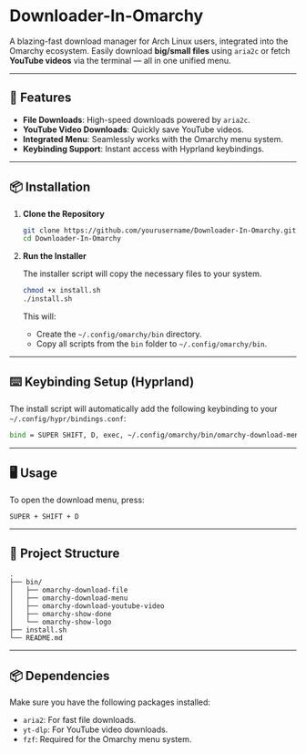 # Downloader-In-Omarchy

A blazing-fast download manager for Arch Linux users, integrated into the Omarchy ecosystem. Easily download **big/small files** using `aria2c` or fetch **YouTube videos** via the terminal — all in one unified menu.

---

## 🚀 Features

- **File Downloads**: High-speed downloads powered by `aria2c`.
- **YouTube Video Downloads**: Quickly save YouTube videos.
- **Integrated Menu**: Seamlessly works with the Omarchy menu system.
- **Keybinding Support**: Instant access with Hyprland keybindings.

---

## 📦 Installation

1. **Clone the Repository**

   ```bash
   git clone https://github.com/yourusername/Downloader-In-Omarchy.git
   cd Downloader-In-Omarchy
   ```

2. **Run the Installer**

   The installer script will copy the necessary files to your system.

   ```bash
   chmod +x install.sh
   ./install.sh
   ```

   This will:
   - Create the `~/.config/omarchy/bin` directory.
   - Copy all scripts from the `bin` folder to `~/.config/omarchy/bin`.

---

## ⌨️ Keybinding Setup (Hyprland)

The install script will automatically add the following keybinding to your `~/.config/hypr/bindings.conf`:

```bash
bind = SUPER SHIFT, D, exec, ~/.config/omarchy/bin/omarchy-download-menu
```

---

## 🖥️ Usage

To open the download menu, press:

```bash
SUPER + SHIFT + D
```

---

## 📂 Project Structure

```
.
├── bin/
│   ├── omarchy-download-file
│   ├── omarchy-download-menu
│   ├── omarchy-download-youtube-video
│   ├── omarchy-show-done
│   └── omarchy-show-logo
├── install.sh
└── README.md
```

---

## 📦 Dependencies

Make sure you have the following packages installed:

- `aria2`: For fast file downloads.
- `yt-dlp`: For YouTube video downloads.
- `fzf`: Required for the Omarchy menu system.